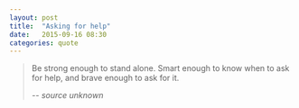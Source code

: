 ```yaml
---
layout: post
title:  "Asking for help"
date:   2015-09-16 08:30
categories: quote
---
```

 > Be strong enough to stand alone.
 > Smart enough to know when to ask for help,
 > and brave enough to ask for it.
 >
 > -- <cite>source unknown</cite>

